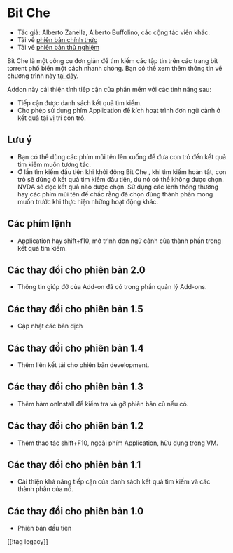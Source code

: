 # Bit Che #
*   Tác giả: Alberto Zanella, Alberto Buffolino, các cộng tác viên khác.
*   Tải về [phiên bản chính thức][1]
*   Tải về [phiên bản thử nghiệm][3]

Bit Che là một công cụ đơn giản để tìm kiếm các tập tin trên các trang bit
torrent phổ biến một cách nhanh chóng.  Bạn có thể xem thêm thông tin về
chương trình này [tại đây][2].

Addon  này cải thiện tính tiếp cận của phần mềm với các tính năng sau:

*   Tiếp cận được danh sách kết quả tìm kiếm.
*   Cho phép sử dụng phím Application để kích hoạt trình đơn ngữ cảnh ở kết
    quả tại vị trí con trỏ.


## Lưu ý ##
*   Bạn có thể dùng các phím mũi tên lên xuống  để đưa con trỏ đến kết quả
    tìm kiếm muốn tương tác.
*   Ở lần tìm kiếm đầu tiên khi khởi động Bit Che , khi tìm kiếm hoàn tất,
    con trỏ sẽ đứng ở kết quả tìm kiếm đầu tiên, dù nó có thể không được
    chọn. NVDA sẽ đọc kết quả nào được chọn. Sử dụng các lệnh thông thường
    hay các phím mũi tên để chắc rằng đã chọn đúng thành phần mong muốn
    trước khi thực hiện những hoạt động khác.


## Các phím lệnh ##
*   Application hay shift+f10, mở trình đơn ngữ cảnh của thành phần trong
    kết quả tìm kiếm.


## Các thay đổi cho phiên bản 2.0 ##
*   Thông tin giúp đỡ của Add-on đã có trong phần quản lý Add-ons.

## Các thay đổi cho phiên bản 1.5 ##
*   Cập nhật các bản dịch

## Các thay đổi cho phiên bản 1.4 ##
*   Thêm liên kết tải cho phiên bản  development.

## Các thay đổi cho phiên bản 1.3 ##
*   Thêm hàm onInstall để kiểm tra và gỡ phiên bản cũ nếu có.

## Các thay đổi cho phiên bản 1.2 ##
*   Thêm thao tác shift+F10, ngoài phím Application, hữu dụng trong VM.

## Các thay đổi cho phiên bản 1.1 ##
*   Cải thiện khả năng tiếp cận của danh sách kết quả tìm kiếm và các thành
    phần của nó.

## Các thay đổi cho phiên bản 1.0 ##
*   Phiên bản đầu tiên

[[!tag legacy]]

[1]: https://addons.nvda-project.org/files/get.php?file=bc

[2]: https://www.convivea.com

[3]: https://addons.nvda-project.org/files/get.php?file=bc-dev
